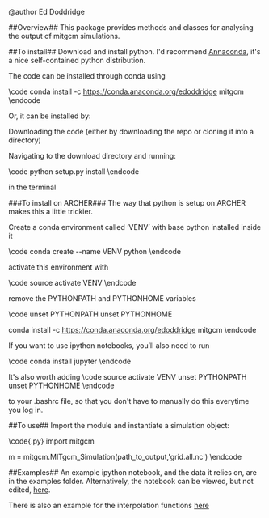 @author
Ed Doddridge



##Overview##
This package provides methods and classes for analysing the output of mitgcm simulations.



##To install##
Download and install python. I'd recommend [Annaconda](https://store.continuum.io/cshop/anaconda/), it's a nice self-contained python distribution.


The code can be installed through conda using

\code
conda install -c https://conda.anaconda.org/edoddridge mitgcm
\endcode

Or, it can be installed by:

Downloading the code (either by downloading the repo or cloning it into a directory)

Navigating to the download directory and running:

\code
python setup.py install
\endcode

in the terminal


###To install on ARCHER###
The way that python is setup on ARCHER makes this a little trickier.

Create a conda environment called ‘VENV’ with base python installed inside it

\code
conda create --name VENV python
\endcode

activate this environment with

\code
source activate VENV
\endcode

remove the PYTHONPATH and PYTHONHOME variables

\code
unset PYTHONPATH
unset PYTHONHOME

conda install -c https://conda.anaconda.org/edoddridge mitgcm
\endcode

If you want to use ipython notebooks, you’ll also need to run

\code
conda install jupyter
\endcode


It's also worth adding 
\code 
source activate VENV
unset PYTHONPATH
unset PYTHONHOME
\endcode

to your .bashrc file, so that you don't have to manually do this everytime you log in.

##To use##
Import the module and instantiate a simulation object:

\code{.py}
import mitgcm

m = mitgcm.MITgcm_Simulation(path_to_output,'grid.all.nc')
\endcode

##Examples##
An example ipython notebook, and the data it relies on, are in the examples folder. Alternatively, the notebook can be viewed, but not edited, [here](http://nbviewer.ipython.org/urls/bitbucket.org/edoddridge/mitgcm/raw/master/examples/example%20notebook.ipynb/%3Fat%3Dmaster).

There is also an example for the interpolation functions [here](http://nbviewer.ipython.org/urls/bitbucket.org/edoddridge/mitgcm/raw/master/examples/interpolation%20example.ipynb)


